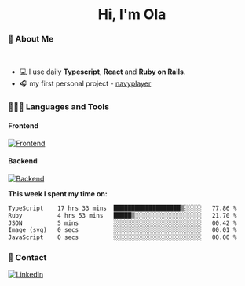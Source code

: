 <h1 align="center">Hi, I'm Ola</h1>

### 💅 About Me

<br/>

- 💻 I use daily **Typescript**, **React** and **Ruby on Rails**.
- 🎧 my first personal project - [navyplayer](https://navyplayer.netlify.app/)

### 👩🏻‍💻 Languages and Tools

#### Frontend

[![Frontend](https://skillicons.dev/icons?i=react,nextjs,ts,js,html,css,scss,tailwind)](https://skillicons.dev)

#### Backend
[![Backend](https://skillicons.dev/icons?i=nodejs,express,nestjs,rails,graphql)](https://skillicons.dev)

**This week I spent my time on:**

<!--START_SECTION:waka-->

```txt
TypeScript    17 hrs 33 mins  ███████████████████▒░░░░░   77.86 %
Ruby          4 hrs 53 mins   █████▒░░░░░░░░░░░░░░░░░░░   21.70 %
JSON          5 mins          ░░░░░░░░░░░░░░░░░░░░░░░░░   00.42 %
Image (svg)   0 secs          ░░░░░░░░░░░░░░░░░░░░░░░░░   00.01 %
JavaScript    0 secs          ░░░░░░░░░░░░░░░░░░░░░░░░░   00.00 %
```

<!--END_SECTION:waka-->

### 📨 Contact
  
[![Linkedin](https://skillicons.dev/icons?i=linkedin)](https://linkedin.com/in/aleksandra-kamińska)
